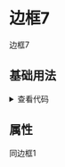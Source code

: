 <!-- 加载 demo 组件 start -->
<script setup>
import demo from './demo.vue'
</script>
<!-- 加载 demo 组件 end -->

<!-- 正文开始 -->

# 边框7

边框7

## 基础用法
<ClientOnly>
  <demo />
</ClientOnly>
<details>
<summary>查看代码</summary>

<<< @/Border/BorderBox7/demo.vue

</details>

## 属性
同边框1